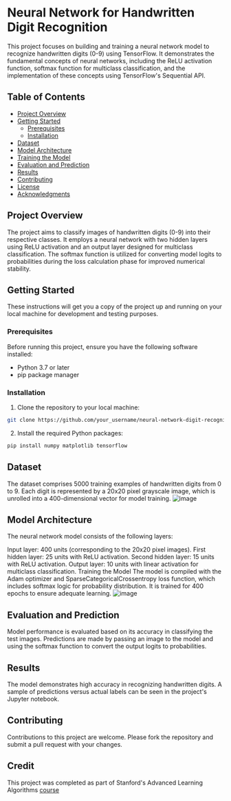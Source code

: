 # Neural Network for Handwritten Digit Recognition

This project focuses on building and training a neural network model to recognize handwritten digits (0-9) using TensorFlow. It demonstrates the fundamental concepts of neural networks, including the ReLU activation function, softmax function for multiclass classification, and the implementation of these concepts using TensorFlow's Sequential API.

## Table of Contents

- [Project Overview](#project-overview)
- [Getting Started](#getting-started)
  - [Prerequisites](#prerequisites)
  - [Installation](#installation)
- [Dataset](#dataset)
- [Model Architecture](#model-architecture)
- [Training the Model](#training-the-model)
- [Evaluation and Prediction](#evaluation-and-prediction)
- [Results](#results)
- [Contributing](#contributing)
- [License](#license)
- [Acknowledgments](#acknowledgments)

## Project Overview

The project aims to classify images of handwritten digits (0-9) into their respective classes. It employs a neural network with two hidden layers using ReLU activation and an output layer designed for multiclass classification. The softmax function is utilized for converting model logits to probabilities during the loss calculation phase for improved numerical stability.

## Getting Started

These instructions will get you a copy of the project up and running on your local machine for development and testing purposes.

### Prerequisites

Before running this project, ensure you have the following software installed:

- Python 3.7 or later
- pip package manager

### Installation

1. Clone the repository to your local machine:

```bash
git clone https://github.com/your_username/neural-network-digit-recognition.git
```

2. Install the required Python packages:

```python
pip install numpy matplotlib tensorflow
```

## Dataset
The dataset comprises 5000 training examples of handwritten digits from 0 to 9. Each digit is represented by a 20x20 pixel grayscale image, which is unrolled into a 400-dimensional vector for model training.
![image](https://github.com/AliesTaha/Neural-Network-Digit-Recognition/assets/103478551/0799d463-8139-4baa-b99c-2d4e2914a62f)

## Model Architecture
The neural network model consists of the following layers:

Input layer: 400 units (corresponding to the 20x20 pixel images).
First hidden layer: 25 units with ReLU activation.
Second hidden layer: 15 units with ReLU activation.
Output layer: 10 units with linear activation for multiclass classification.
Training the Model
The model is compiled with the Adam optimizer and SparseCategoricalCrossentropy loss function, which includes softmax logic for probability distribution. It is trained for 400 epochs to ensure adequate learning.
![image](https://github.com/AliesTaha/Neural-Network-Digit-Recognition/assets/103478551/5640dd37-0567-4f40-9a43-107447a4aaad)

## Evaluation and Prediction
Model performance is evaluated based on its accuracy in classifying the test images. Predictions are made by passing an image to the model and using the softmax function to convert the output logits to probabilities.

## Results
The model demonstrates high accuracy in recognizing handwritten digits. A sample of predictions versus actual labels can be seen in the project's Jupyter notebook.

## Contributing
Contributions to this project are welcome. Please fork the repository and submit a pull request with your changes.

## Credit
This project was completed as part of Stanford's Advanced Learning Algorithms [course](https://github.com/AliesTaha/Stanford-ML) 
